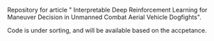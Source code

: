 Repository for article " Interpretable Deep Reinforcement Learning for Maneuver Decision in Unmanned Combat Aerial Vehicle Dogfights".

Code is under sorting, and will be available based on the accpetance.
